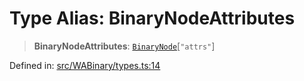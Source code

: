 # Type Alias: BinaryNodeAttributes

> **BinaryNodeAttributes**: [`BinaryNode`](BinaryNode.md)\[`"attrs"`\]

Defined in: [src/WABinary/types.ts:14](https://github.com/Riders004/Tv/blob/3d6aaf6f3efb499dc9d0ca82bb24083bb45a8478/src/WABinary/types.ts#L14)

